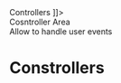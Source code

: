 <head>
<![CDATA[
	<title>Controllers</title>
	<link rel="stylesheet" type="text/css" href="../css/shCoreEclipse.css" media="all" />
]]>
</head>

<div id="catcherTitle">Cosntroller Area</div>
<div id="catcherContent">Allow to handle user events</div>

<!-- MACRO{toc|section=0|fromDepth=1|toDepth=4} -->
        
Constrollers
=========================
